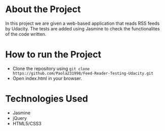 # About the Project

In this project we are given a web-based application that reads RSS feeds by Udacity. The tests are added using Jasmine to check the functionalites of the code written.

# How to run the Project

- Clone the repository using `git clone https://github.com/Paola231998/Feed-Reader-Testing-Udacity.git`
- Open index.html in your browser.

# Technologies Used

- Jasmine
- jQuery
- HTML5/CSS3
